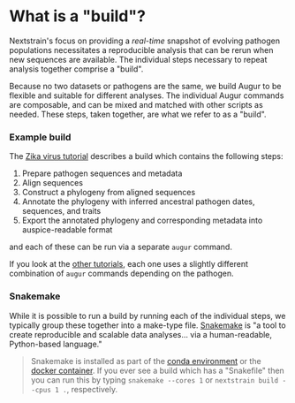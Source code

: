 # What is a "build"?

Nextstrain's focus on providing a _real-time_ snapshot of evolving pathogen populations necessitates a reproducible analysis that can be rerun when new sequences are available.
The individual steps necessary to repeat analysis together comprise a "build".


Because no two datasets or pathogens are the same, we build Augur to be flexible and suitable for different analyses.
The individual Augur commands are composable, and can be mixed and matched with other scripts as needed.
These steps, taken together, are what we refer to as a "build".


### Example build

The [Zika virus tutorial](https://docs.nextstrain.org/en/latest/tutorials/creating-a-phylogenetic-workflow.html#run-a-nextstrain-build) describes a build which contains the following steps:

1. Prepare pathogen sequences and metadata
2. Align sequences
3. Construct a phylogeny from aligned sequences
4. Annotate the phylogeny with inferred ancestral pathogen dates, sequences, and traits
5. Export the annotated phylogeny and corresponding metadata into auspice-readable format

and each of these can be run via a separate `augur` command.

If you look at the [other tutorials](https://docs.nextstrain.org/en/latest/tutorials/index.html), each one uses a slightly different combination of `augur` commands depending on the pathogen.

### Snakemake

While it is possible to run a build by running each of the individual steps, we typically group these together into a make-type file.
[Snakemake](https://snakemake.readthedocs.io/en/stable/index.html) is "a tool to create reproducible and scalable data analyses... via a human-readable, Python-based language."

> Snakemake is installed as part of the [conda environment](https://docs.nextstrain.org/en/latest/guides/install/local-installation.html) or the [docker container](https://docs.nextstrain.org/en/latest/guides/install/cli-install.html).
If you ever see a build which has a "Snakefile" then you can run this by typing `snakemake --cores 1` or `nextstrain build --cpus 1 .`, respectively.
